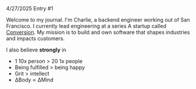 4/27/2025
Entry #1

Welcome to my journal. I'm Charlie, a backend engineer working out of San Francisco.
I currently lead engineering at a series A startup called [Conversion](https://conversion.ai).
My mission is to build and own software that shapes industries and impacts customers.

I also believe **strongly** in 
* 1 10x person > 20 1x people
* Being fulfilled > being happy
* Grit > intellect
* ΔBody ∝  ΔMind








